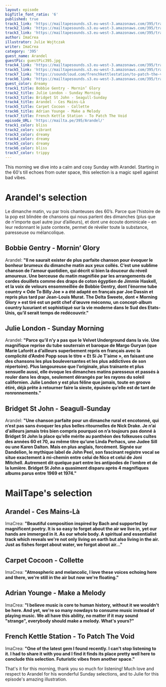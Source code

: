 ```yaml
---
layout: episode
bigTitle_font_ratio: '6'
published: true
track1_link: 'https://mailtapesounds.s3.eu-west-3.amazonaws.com/395/track1.mp3'
track2_link: 'https://mailtapesounds.s3.eu-west-3.amazonaws.com/395/track2.mp3'
track3_link: 'https://mailtapesounds.s3.eu-west-3.amazonaws.com/395/track3.mp3'
author: ImaCrea
illustrator: Julie Wojtczak
writer: ImaCrea
category: '395'
guest_name: Arandel
guestPic: guestPic395.jpg
track4_link: 'https://mailtapesounds.s3.eu-west-3.amazonaws.com/395/track4.mp3'
track5_link: 'https://mailtapesounds.s3.eu-west-3.amazonaws.com/395/track5.mp3'
track7_link: 'https://soundcloud.com/frenchkettlestation/to-patch-the-void'
track6_link: 'https://mailtapesounds.s3.eu-west-3.amazonaws.com/395/track6.mp3'
guest_color: dreamy
track1_title: Bobbie Gentry - Mornin’ Glory
track2_title: Julie London - Sunday Morning
track3_title: Bridget St John - Seagull-Sunday
track4_title: Arandel - Ces Mains-Là
track5_title: Carpet Cocoon - Collette
track6_title: Adrian Younge - Make a Melody
track7_title: French Kettle Station - To Patch The Void
episode_URL: 'https://mailta.pe/395/Arandel/'
track1_color: bliss
track2_color: vibrant
track3_color: dreamy
track4_color: dreamy
track5_color: dreamy
track6_color: bliss
track7_color: trippy
---
```

<p id="introduction">This morning we dive into a calm and cosy Sunday with Arandel. Starting in the 60's till echoes from outer space, this selection is a magic spell against bad vibes.
</p>


# Arandel's selection

Le dimanche matin, vu par trois chanteuses des 60’s. Parce que l’histoire de la pop est blindée de chansons qui nous parlent des dimanches (plus que de n’importe quel autre jour d’ailleurs), et dont une écoute dominicale – en leur redonnant le juste contexte, permet de révéler toute la substance, paresseuse ou mélancolique.

## Bobbie Gentry - Mornin’ Glory
Arandel: **"**Il ne saurait exister de plus parfaite chanson pour évoquer le bonheur brumeux du dimanche matin aux yeux collés. C’est une sublime chanson de l’amour quotidien, qui décrit si bien la douceur du réveil amoureux. Une berceuse du matin magnifiée par les arrangements de cordes douillets comme des draps de coton égyptien de Jimmie Haskell, et la voix de velours ensommeillée de Bobbie Gentry, dont l’énorme tube country « Ode To Billy Joe » a été adapté en français par Joe Dassin et repris plus tard par Jean-Louis Murat. The Delta Sweete, dont « Morning Glory » est tiré est un petit chef d’œuvre méconnu, un concept-album country luxuriant et sophistiqué sur la vie moderne dans le Sud des Etats-Unis, qu’il serait temps de redécouvrir.**"**

## Julie London - Sunday Morning
Arandel: **"**Parce qu’il n’y a pas que le Velvet Underground dans la vie. Une magnifique reprise du tube souterrain et baroque de Margo Guryan (que Marie Laforêt a d’ailleurs superbement repris en français avec la complicité d’André Popp sous le titre « Et Si Je T’aime », en faisant une des chansons les plus bouleversantes et les plus addictives de son répertoire). Plus langoureuse que l’originale, plus trainante et plus sensuelle aussi, elle évoque les dimanches matins paresseux et passés à rouler dans les draps, seulement dérangés par les rayons du soleil californien. Julie London y est plus féline que jamais, toute en groove étiré, déjà prête à retourner faire la sieste, épuisée qu’elle est de tant de ronronnements.**"**

## Bridget St John - Seagull-Sunday
Arandel: **"**Une chanson parfaite pour un dimanche rural et encotonné, qui n’est pas sans évoquer les plus belles ritournelles de Nick Drake. Je n’ai d’ailleurs jamais très bien compris pourquoi on n’a toujours pas donné à Bridget St John la place qu’elle mérite au panthéon des folkeuses cultes des années 60 et 70, au même titre qu’une Linda Perhacs, une Judee Sill ou une Karen Dalton. Mais en plus anglais, forcément. Signée sur Dandelion, le mythique label de John Peel, son fascinant registre vocal se situe exactement à mi-chemin entre celui de Nico et celui de Joni Mitchell. Autrement dit quelque part entre les antipodes de l’ombre et de la lumière. Bridget St John a quasiment disparu après 4 magnifiques albums parus entre 1969 et 1974.**"**


# MailTape's selection

## Arandel - Ces Mains-Là
ImaCrea: **"**Beautiful composition inspired by Bach and supported by magnificent poetry. It is so easy to forget about the air we live in, yet our hands are immerged in it. As our whole body. A spiritual and essentialist track which reveals we're not only living on earth but also living in the air. Just as fishes forget about water, we forgot about air...**"**

## Carpet Cocoon - Collette
ImaCrea: **"**Atmospheric and melancolic, I love these voices echoing here and there, we're still in the air but now we're floating.**"**

## Adrian Younge - Make a Melody
ImaCrea: **"**I believe music is core to human history, without it we wouldn't be here. And yet, we're so many nowdays to consume music instead of playing music. We all have this ability, no matter if it may sound "strange", everybody should make a melody. What's yours?**"**

## French Kettle Station - To Patch The Void
ImaCrea: **"**One of the latest gem I found recently. I can't stop listening to it. I had to share it with you and I find it finds its place pretty well here to conclude this selection. Futuristic vibes from another space.**"**


<p id="outroduction">That's it for this morning, thank you so much for listening! Much love and respect to Arandel for his wonderful Sunday selections, and to Julie for this episode's amazing illustration.</p>

